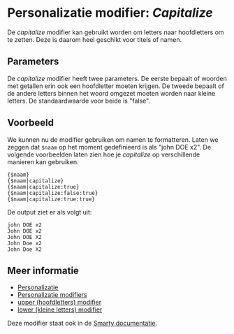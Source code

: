 # Personalizatie modifier: *Capitalize*

De *capitalize* modifier kan gebruikt worden om letters naar hoofdletters om te zetten.
Deze is daarom heel geschikt voor titels of namen.

## Parameters

De *capitalize* modifier heeft twee parameters. De eerste bepaalt of 
woorden met getallen erin ook een hoofdletter moeten krijgen. De tweede 
bepaalt of de andere letters binnen het woord omgezet moeten worden naar 
kleine letters. De standaardwaarde voor beide is "false".

## Voorbeeld

We kunnen nu de modifier gebruiken om namen te formatteren. Laten we zeggen 
dat `$naam` op het moment gedefinieerd is als "john DOE x2". De volgende 
voorbeelden laten zien hoe je *capitalize* op verschillende manieren kan 
gebruiken.

    {$naam}
    {$naam|capitalize}
    {$naam|capitalize:true}
    {$naam|capitalize:false:true}
    {$naam|capitalize:true:true}

De output ziet er als volgt uit:

    john DOE x2
    John DOE x2
    John DOE X2
    John Doe x2
    John Doe X2

## Meer informatie

* [Personalizatie](./personalization)
* [Personalizatie modifiers](./personalization-modifiers)
* [upper (hoofdletters) modifier](./personalization-modifiers-upper)
* [lower (kleine letters) modifier](./personalization-modifiers-lower)

Deze modifier staat ook in de [Smarty documentatie](http://www.smarty.net/docs/en/language.modifiers.tpl#language.modifier.capitalize).
